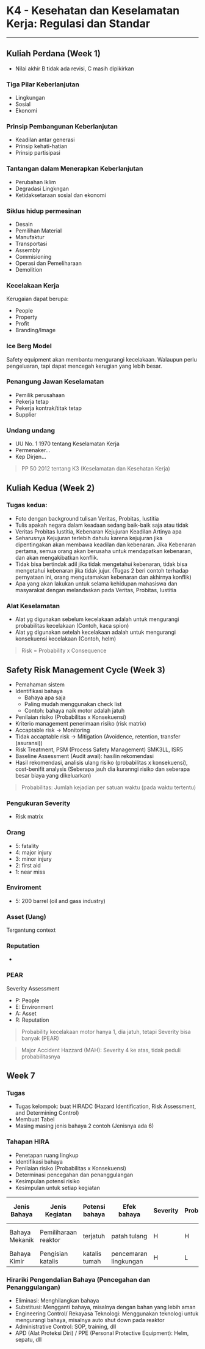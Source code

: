 # K4 - Kesehatan dan Keselamatan Kerja: Regulasi dan Standar

---

## Kuliah Perdana (Week 1)

- Nilai akhir B tidak ada revisi, C masih dipikirkan

### Tiga Pilar Keberlanjutan

- Lingkungan
- Sosial
- Ekonomi

### Prinsip Pembangunan Keberlanjutan

- Keadilan antar generasi
- Prinsip kehati-hatian
- Prinsip partisipasi

### Tantangan dalam Menerapkan Keberlanjutan

- Perubahan Iklim
- Degradasi Lingkngan
- Ketidaksetaraan sosial dan ekonomi

### Siklus hidup permesinan

- Desain
- Pemilihan Material
- Manufaktur
- Transportasi
- Assembly
- Commisioning
- Operasi dan Pemeliharaan
- Demolition

### Kecelakaan Kerja

Kerugaian dapat berupa:

- People
- Property
- Profit
- Branding/Image

### Ice Berg Model

Safety equipment akan membantu mengurangi kecelakaan. Walaupun perlu pengeluaran, tapi dapat mencegah kerugian yang lebih besar.

### Penangung Jawan Keselamatan

- Pemilik perusahaan
- Pekerja tetap
- Pekerja kontrak/titak tetap
- Supplier

### Undang undang

- UU No. 1 1970 tentang Keselamatan Kerja
- Permenaker...
- Kep Dirjen...

> PP 50 2012 tentang K3 (Keselamatan dan Kesehatan Kerja)

## Kuliah Kedua (Week 2)

### Tugas kedua: 

- Foto dengan background tulisan Veritas, Probitas, Iustitia
- Tulis apakah negara dalam keadaan sedang baik-baik saja atau tidak
- Veritas Probitas Iustitia, Kebenaran Kejujuran Keadilan Artinya apa
- Seharusnya Kejujuran terlebih dahulu karena kejujuran jika dipentingakan akan membawa keadilan dan kebenaran. Jika Kebenaran pertama, semua orang akan berusaha untuk mendapatkan kebenaran, dan akan mengakibatkan konflik.
- Tidak bisa bertindak adil jika tidak mengetahui kebenaran, tidak bisa mengetahui kebenaran jika tidak jujur. (Tugas 2 beri contoh terhadap pernyataan ini, orang mengutamakan kebenaran dan akhirnya konflik)
- Apa yang akan lakukan untuk selama kehidupan mahasiswa dan masyarakat dengan melandaskan pada Veritas, Probitas, Iustitia

### Alat Keselamatan

- Alat yg digunakan sebelum kecelakaan adalah untuk mengurangi probabilitas kecelakaan (Contoh, kaca spion)
- Alat yg digunakan setelah kecelakaan adalah untuk mengurangi konsekuensi kecelakaan (Contoh, helm)

> Risk = Probability x Consequence

## Safety Risk Management Cycle (Week 3)

- Pemahaman sistem
- Identifikasi bahaya
  - Bahaya apa saja
  - Paling mudah menggunakan check list
  - Contoh: bahaya naik motor adalah jatuh
- Penilaian risiko (Probabilitas x Konsekuensi)
- Kriterio management penerimaan risiko (risk matrix)
- Accaptable risk -> Monitoring
- Tidak accaptable risk -> Mitigation (Avoidence, retention, transfer (asuransi))
- Risk Treatment, PSM (Process Safety Management) SMK3LL, ISR5
- Baseline Assessment (Audit awal): hasilin rekomendasi
- Hasil rekomendasi, analisis ulang risiko (probabilitas x konsekuensi), cost-benifit analysis (Seberapa jauh dia kuranngi risiko dan seberapa besar biaya yang dikeluarkan)

> Probabilitas: Jumlah kejadian per satuan waktu (pada waktu tertentu)

### Pengukuran Severity

- Risk matrix

### Orang

- 5: fatality
- 4: major injury
- 3: minor injury
- 2: first aid
- 1: near miss

### Enviroment

- 5: 200 barrel (oil and gass industry)

### Asset (Uang)

Tergantung context

### Reputation

-

### PEAR

Severity Assessment

- P: People
- E: Environment
- A: Asset
- R: Reputation

> Probability kecelakaan motor hanya 1, dia jatuh, tetapi Severity bisa banyak (PEAR)

> Major Accident Hazzard (MAH): Severity 4 ke atas, tidak peduli probabilitasnya

## Week 7

### Tugas

- Tugas kelompok: buat HIRADC (Hazard Identification, Risk Assessment, and Determining Control)
- Membuat Tabel
- Masing masing jenis bahaya 2 contoh (Jenisnya ada 6)

### Tahapan HIRA

- Penetapan ruang lingkup
- Identifikasi bahaya
- Penilaian risiko (Probabilitas x Konsekuensi)
- Determinasi pencegahan dan penanggulangan
- Kesimpulan potensi risiko
- Kesimpulan untuk setiap kegiatan 

| Jenis Bahaya | Jenis Kegiatan | Potensi bahaya | Efek bahaya | Severity | Probabilitas | Resiko | Pengulangan dan Penanggulangan | Resiko Akhir | 
| --- | --- | --- | --- | --- | --- | --- | --- | --- |
| Bahaya Mekanik | Pemiliharaan reaktor | terjatuh | patah tulang | H | H | H | Pemakaian safety helm dan tali pengaman | M |
| Bahaya Kimir | Pengisian katalis | katalis tumah | pencemaran lingkungan | H | L | M | SOP yang jelas | L

### Hirariki Pengendalian Bahaya (Pencegahan dan Penanggulangan)

- Eliminasi: Menghilangkan bahaya
- Substitusi: Mengganti bahaya, misalnya dengan bahan yang lebih aman
- Engineering Control/ Rekayasa Teknologi: Menggunakan teknologi untuk mengurangi bahaya, misalnya auto shut down pada reaktor
- Administrative Control: SOP, training, dll
- APD (Alat Proteksi Diri) / PPE (Personal Protective Equipment): Helm, sepatu, dll
